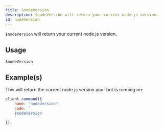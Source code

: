 ```yaml
---
title: $nodeVersion
description: $nodeVersion will return your current node.js version.
id: nodeVersion
---
```


`$nodeVersion` will return your current node.js version.

## Usage

```aoi
$nodeVersion
```

## Example(s)

This will return the current node.js version your bot is running on:

```javascript
client.command({
    name: "nodeVersion",
    code: `
    $nodeVersion
    `
});
```
